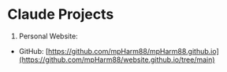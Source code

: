 # Claude Projects

1. Personal Website:
- GitHub: [https://github.com/mpHarm88/mpHarm88.github.io](https://github.com/mpHarm88/website.github.io/tree/main)

